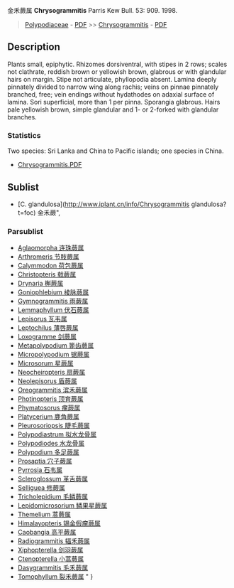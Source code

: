 金禾蕨属 **Chrysogrammitis** Parris Kew Bull. 53: 909. 1998.

> [Polypodiaceae](http://www.iplant.cn/info/Polypodiaceae?t=foc) - [PDF](http://www.iplant.cn/foc/pdf/Polypodiaceae.pdf) >> [Chrysogrammitis](http://www.iplant.cn/info/Chrysogrammitis?t=foc) - [PDF](http://www.iplant.cn/foc/pdf/Chrysogrammitis.pdf)

## Description

Plants small, epiphytic. Rhizomes dorsiventral, with stipes in 2 rows; scales not clathrate, reddish brown or yellowish brown, glabrous or with glandular hairs on margin. Stipe not articulate, phyllopodia absent. Lamina deeply pinnately divided to narrow wing along rachis; veins on pinnae pinnately branched, free; vein endings without hydathodes on adaxial surface of lamina. Sori superficial, more than 1 per pinna. Sporangia glabrous. Hairs pale yellowish brown, simple glandular and 1- or 2-forked with glandular branches.



### Statistics
Two species: Sri Lanka and China to Pacific islands; one species in China.


* [Chrysogrammitis.PDF](http://www.iplant.cn/foc/pdf/Chrysogrammitis.pdf)

## Sublist

* [C.  glandulosa](http://www.iplant.cn/info/Chrysogrammitis glandulosa?t=foc) 金禾蕨",

### Parsublist

* [Aglaomorpha  连珠蕨属](Aglaomorpha-连珠蕨属.md)
* [Arthromeris  节肢蕨属](http://www.iplant.cn/info/Arthromeris?t=foc)
* [Calymmodon  荷包蕨属](http://www.iplant.cn/info/Calymmodon?t=foc)
* [Christopteris  戟蕨属](http://www.iplant.cn/info/Christopteris?t=foc)
* [Drynaria  槲蕨属](http://www.iplant.cn/info/Drynaria?t=foc)
* [Goniophlebium  棱脉蕨属](http://www.iplant.cn/info/Goniophlebium?t=foc)
* [Gymnogrammitis  雨蕨属](http://www.iplant.cn/info/Gymnogrammitis?t=foc)
* [Lemmaphyllum  伏石蕨属](http://www.iplant.cn/info/Lemmaphyllum?t=foc)
* [Lepisorus  瓦韦属](http://www.iplant.cn/info/Lepisorus?t=foc)
* [Leptochilus  薄唇蕨属](http://www.iplant.cn/info/Leptochilus?t=foc)
* [Loxogramme  剑蕨属](http://www.iplant.cn/info/Loxogramme?t=foc)
* [Metapolypodium  篦齿蕨属](http://www.iplant.cn/info/Metapolypodium?t=foc)
* [Micropolypodium  锯蕨属](http://www.iplant.cn/info/Micropolypodium?t=foc)
* [Microsorum  星蕨属](http://www.iplant.cn/info/Microsorum?t=foc)
* [Neocheiropteris  扇蕨属](http://www.iplant.cn/info/Neocheiropteris?t=foc)
* [Neolepisorus  盾蕨属](http://www.iplant.cn/info/Neolepisorus?t=foc)
* [Oreogrammitis  滨禾蕨属](http://www.iplant.cn/info/Oreogrammitis?t=foc)
* [Photinopteris  顶育蕨属](http://www.iplant.cn/info/Photinopteris?t=foc)
* [Phymatosorus  瘤蕨属](http://www.iplant.cn/info/Phymatosorus?t=foc)
* [Platycerium  鹿角蕨属](http://www.iplant.cn/info/Platycerium?t=foc)
* [Pleurosoriopsis  睫毛蕨属](http://www.iplant.cn/info/Pleurosoriopsis?t=foc)
* [Polypodiastrum  拟水龙骨属](http://www.iplant.cn/info/Polypodiastrum?t=foc)
* [Polypodiodes  水龙骨属](http://www.iplant.cn/info/Polypodiodes?t=foc)
* [Polypodium  多足蕨属](http://www.iplant.cn/info/Polypodium?t=foc)
* [Prosaptia  穴子蕨属](http://www.iplant.cn/info/Prosaptia?t=foc)
* [Pyrrosia  石韦属](http://www.iplant.cn/info/Pyrrosia?t=foc)
* [Scleroglossum  革舌蕨属](http://www.iplant.cn/info/Scleroglossum?t=foc)
* [Selliguea  修蕨属](http://www.iplant.cn/info/Selliguea?t=foc)
* [Tricholepidium  毛鳞蕨属](http://www.iplant.cn/info/Tricholepidium?t=foc)
* [Lepidomicrosorium  鳞果星蕨属](http://www.iplant.cn/info/Lepidomicrosorium?t=foc)
* [Themelium  蒿蕨属](http://www.iplant.cn/info/Themelium?t=foc)
* [Himalayopteris  锡金假瘤蕨属](http://www.iplant.cn/info/Himalayopteris?t=foc)
* [Caobangia  高平蕨属](http://www.iplant.cn/info/Caobangia?t=foc)
* [Radiogrammitis  辐禾蕨属](http://www.iplant.cn/info/Radiogrammitis?t=foc)
* [Xiphopterella  剑羽蕨属](http://www.iplant.cn/info/Xiphopterella?t=foc)
* [Ctenopterella  小蒿蕨属](http://www.iplant.cn/info/Ctenopterella?t=foc)
* [Dasygrammitis  毛禾蕨属](http://www.iplant.cn/info/Dasygrammitis?t=foc)
* [Tomophyllum  裂禾蕨属](http://www.iplant.cn/info/Tomophyllum?t=foc)
"
}